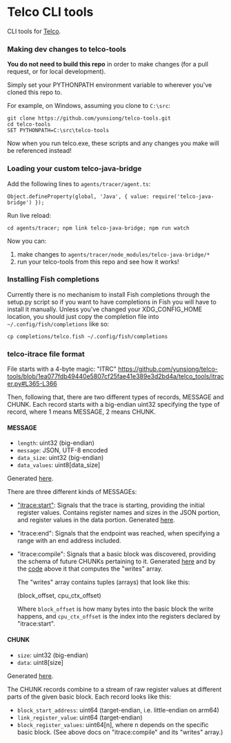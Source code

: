 # Telco CLI tools

CLI tools for [Telco](https://telco.re).

### Making dev changes to telco-tools

**You do not need to build this repo** in order to make changes (for a pull
request, or for local development).

Simply set your PYTHONPATH environment variable to wherever you've cloned
this repo to.

For example, on Windows, assuming you clone to `C:\src`:

    git clone https://github.com/yunsiong/telco-tools.git
    cd telco-tools
    SET PYTHONPATH=C:\src\telco-tools

Now when you run telco.exe, these scripts and any changes you make will be
referenced instead!

### Loading your custom telco-java-bridge

Add the following lines to `agents/tracer/agent.ts`:

    Object.defineProperty(global, 'Java', { value: require('telco-java-bridge') });

Run live reload:

    cd agents/tracer; npm link telco-java-bridge; npm run watch

Now you can:

1. make changes to `agents/tracer/node_modules/telco-java-bridge/*`
2. run your telco-tools from this repo and see how it works!

### Installing Fish completions

Currently there is no mechanism to install Fish completions through the setup.py
script so if you want to have completions in Fish you will have to install it
manually. Unless you've changed your XDG_CONFIG_HOME location, you should just
copy the completion file into `~/.config/fish/completions` like so:

    cp completions/telco.fish ~/.config/fish/completions

### telco-itrace file format

File starts with a 4-byte magic: "ITRC"
https://github.com/yunsiong/telco-tools/blob/1ea077fdb49440e5807cf25fae41e389e3d2bd4a/telco_tools/itracer.py#L365-L366

Then, following that, there are two different types of records, MESSAGE and
CHUNK. Each record starts with a big-endian uint32 specifying the type of
record, where 1 means MESSAGE, 2 means CHUNK.

#### MESSAGE

- `length`: uint32 (big-endian)
- `message`: JSON, UTF-8 encoded
- `data_size`: uint32 (big-endian)
- `data_values`: uint8[data_size]

Generated [here](https://github.com/yunsiong/telco-tools/blob/1ea077fdb49440e5807cf25fae41e389e3d2bd4a/telco_tools/itracer.py#L451-L458).

There are three different kinds of MESSAGEs:

- ["itrace:start"](https://github.com/yunsiong/telco-tools/blob/1ea077fdb49440e5807cf25fae41e389e3d2bd4a/agents/itracer/agent.ts#L68-L76):
  Signals that the trace is starting, providing the initial register values.
  Contains register names and sizes in the JSON portion, and register values in
  the data portion.
  Generated [here](https://github.com/yunsiong/telco-itrace/blob/ad7780bde9e518e325d7aaf848e9a29e1a53b7d2/lib/backend.ts#L341-L359).
- "itrace:end": Signals that the endpoint was reached, when specifying a range
  with an end address included.
- "itrace:compile": Signals that a basic block was discovered, providing the
  schema of future CHUNKs pertaining to it.
  Generated [here](https://github.com/yunsiong/telco-itrace/blob/ad7780bde9e518e325d7aaf848e9a29e1a53b7d2/lib/backend.ts#L277-L323)
  and by the [code](https://github.com/yunsiong/telco-itrace/blob/ad7780bde9e518e325d7aaf848e9a29e1a53b7d2/lib/backend.ts#L398-L401)
  above it that computes the "writes" array.

  The "writes" array contains tuples (arrays) that look like this:

    (block_offset, cpu_ctx_offset)

  Where `block_offset` is how many bytes into the basic block the write happens,
  and `cpu_ctx_offset` is the index into the registers declared by
  "itrace:start".

#### CHUNK

- `size`: uint32 (big-endian)
- `data`: uint8[size]

Generated [here](https://github.com/yunsiong/telco-tools/blob/1ea077fdb49440e5807cf25fae41e389e3d2bd4a/telco_tools/itracer.py#L464-L465).

The CHUNK records combine to a stream of raw register values at different parts
of the given basic block. Each record looks like this:

- `block_start_address`: uint64 (target-endian, i.e. little-endian on arm64)
- `link_register_value`: uint64 (target-endian)
- `block_register_values`: uint64[n], where n depends on the specific basic
  block. (See above docs on "itrace:compile" and its "writes" array.)
